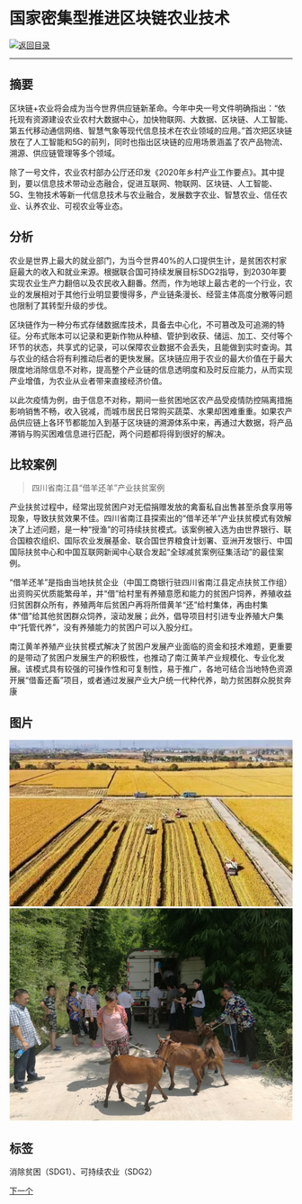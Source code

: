 # 国家密集型推进区块链农业技术

[![返回目录](http://img.shields.io/badge/点击-返回目录-875A7B.svg?style=flat&colorA=8F8F8F)](/)

----------

## 摘要

区块链+农业将会成为当今世界供应链新革命。今年中央一号文件明确指出：“依托现有资源建设农业农村大数据中心，加快物联网、大数据、区块链、人工智能、第五代移动通信网络、智慧气象等现代信息技术在农业领域的应用。”首次把区块链放在了人工智能和5G的前列，同时也指出区块链的应用场景涵盖了农产品物流、溯源、供应链管理等多个领域。

除了一号文件，农业农村部办公厅还印发《2020年乡村产业工作要点》。其中提到，要以信息技术带动业态融合，促进互联网、物联网、区块链、人工智能、5G、生物技术等新一代信息技术与农业融合，发展数字农业、智慧农业、信任农业、认养农业、可视农业等业态。

## 分析

农业是世界上最大的就业部门，为当今世界40%的人口提供生计，是贫困农村家庭最大的收入和就业来源。根据联合国可持续发展目标SDG2指导，到2030年要实现农业生产力翻倍以及农民收入翻番。然而，作为地球上最古老的一个行业，农业的发展相对于其他行业明显要慢得多，产业链条漫长、经营主体高度分散等问题也限制了其转型升级的步伐。

区块链作为一种分布式存储数据库技术，具备去中心化，不可篡改及可追溯的特征。分布式账本可以记录和更新作物从种植、管护到收获、储运、加工、交付等个环节的状态，共享式的记录，可以保障农业数据不会丢失，且能做到实时查询。其与农业的结合将有利推动后者的更快发展。区块链应用于农业的最大价值在于最大限度地消除信息不对称，提高整个产业链的信息透明度和及时反应能力，从而实现产业增值，为农业从业者带来直接经济价值。

以此次疫情为例，由于信息不对称，期间一些贫困地区农产品受疫情防控隔离措施影响销售不畅，收入锐减，而城市居民日常购买蔬菜、水果却困难重重。如果农产品供应链上各环节都能加入到基于区块链的溯源体系中来，再通过大数据，将产品滞销与购买困难信息进行匹配，两个问题都将得到很好的解决。

## 比较案例

> 四川省南江县“借羊还羊”产业扶贫案例

产业扶贫过程中，经常出现贫困户对无偿捐赠发放的禽畜私自出售甚至杀食享用等现象，导致扶贫效果不佳。四川省南江县探索出的“借羊还羊”产业扶贫模式有效解决了上述问题，是一种“授渔”的可持续扶贫模式。该案例被入选为由世界银行、联合国粮农组织、国际农业发展基金、联合国世界粮食计划署、亚洲开发银行、中国国际扶贫中心和中国互联网新闻中心联合发起“全球减贫案例征集活动”的最佳案例。

“借羊还羊”是指由当地扶贫企业（中国工商银行驻四川省南江县定点扶贫工作组）出资购买优质能繁母羊，并“借”给村里有养殖意愿和能力的贫困户饲养，养殖收益归贫困群众所有，养殖两年后贫困户再将所借黄羊“还”给村集体，再由村集体“借”给其他贫困群众饲养，滚动发展；此外，倡导项目村引进专业养殖大户集中“托管代养”，没有养殖能力的贫困户可以入股分红。

南江黄羊养殖产业扶贫模式解决了贫困户发展产业面临的资金和技术难题，更重要的是带动了贫困户发展生产的积极性，也推动了南江黄羊产业规模化、专业化发展。该模式具有较强的可操作性和可复制性，易于推广，各地可结合当地特色资源开展“借畜还畜”项目，或者通过发展产业大户统一代种代养，助力贫困群众脱贫奔康


## 图片

![图片](1.1.jpg)
![图片](1.2.jpg)

## 标签

消除贫困（SDG1）、可持续农业（SDG2）

[下一个](2.md)
